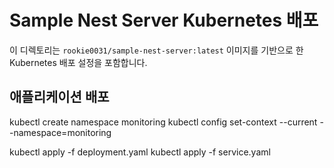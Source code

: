 # Sample Nest Server Kubernetes 배포

이 디렉토리는 `rookie0031/sample-nest-server:latest` 이미지를 기반으로 한 Kubernetes 배포 설정을 포함합니다.


## 애플리케이션 배포

kubectl create namespace monitoring
kubectl config set-context --current --namespace=monitoring

kubectl apply -f deployment.yaml
kubectl apply -f service.yaml
